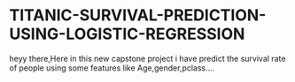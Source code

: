 # TITANIC-SURVIVAL-PREDICTION-USING-LOGISTIC-REGRESSION
heyy there,Here in this new capstone project i have predict the survival rate of people using some features like Age,gender,pclass....
